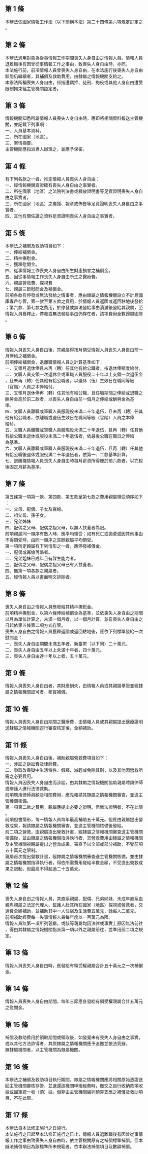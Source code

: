 第 1 條
-------
本辦法依國家情報工作法（以下簡稱本法）第二十四條第六項規定訂定之  
。

第 2 條
-------
本辦法適用對象為從事情報工作期間喪失人身自由之情報人員。情報人員  
退離職後有因曾從事情報工作之事由，致喪失人身自由時，亦同。  
本法施行前，前項情報人員曾喪失人身自由，在本法施行後喪失人身自由  
狀態仍繼續者，其補償及救助費用，由隸屬之情報機關支給之。  
本辦法所稱喪失人身自由，係指遭羈押、徒刑、拘役或其他人身自由遭受  
限制拘束經主管機關認定者。

第 3 條
-------
情報機關知悉所屬情報人員喪失人身自由時，應即將相關資料報送主管機  
關，並記載下列事項：  
一、人員基本資料。  
二、所在國家（地區）。  
三、案情摘要。  
主管機關應指派專人辦理之，並應予保密。

第 4 條
-------
有下列各款之一者，推定情報人員喪失人身自由：  
一、經情報機關查證確有喪失人身自由之事實者。  
二、所在國家（地區）之法院判決書或釋放證明書等足資證明喪失人身自  
    由之事實者。  
三、所在國家（地區）之廣播、報章或佈告等足資證明喪失人身自由之事  
    實者。  
四、其他有關佐證之資料足資證明喪失人身自由之事實者。

第 5 條
-------
本辦法之補償及救助項目如下：  
一、俸給補償金。  
二、精神撫慰金。  
三、獲釋慰問金。  
四、從事情報工作喪失人身自由所生財產損害之補償金。  
五、因從事情報工作喪失人身自由所生之醫療費。  
六、親屬營救費、探視費  
七、親屬三節慰問金及補償金。  
前項各款有停發或無法發給之情事者，應由隸屬之情報機關設立不計息國  
庫專戶存管，第一款至第五款之費用，於情報人員返國或返回駐地後發給  
；第六款、第七款之費用，於停發或無法發給事由消滅後發給其親屬，至  
情報人員獲釋止，停發或無法發給事由仍存在者，該項費用全數歸屬國庫  
。

第 6 條
-------
情報人員喪失人身自由後，其親屬得按月領受情報人員喪失人身自由前一  
月俸給之補償金。  
前項俸給補償金，退離職情報人員之計算基準如下：  
一、支領月退休俸且未再（轉）任其他有給公職者，按退休俸額度給付。  
二、文職人員支領一次退休金或軍職人員服役二十年以上支領一次退伍金  
    ，且未再（轉）任其他有給公職者，以退休（伍）生效日在職同等級  
    （官階）人員之本俸給付。  
三、支領月退休俸再（轉）任其他有給公職，且任職期間之俸給或退職之  
    酬勞金高於前二款者，以喪失人身自由前一個月之俸給或酬勞金為基  
    準。  
四、文職人員離職或軍職人員服現役未滿二十年退伍，且未再（轉）任其  
    他有給公職者，依離職或退伍生效日在職同等級（官階）人員之本俸  
    給付。  
五、文職人員離職或軍職人員服現役未滿二十年退伍，且再（轉）任其他  
    有給公職未退休或服役未滿二十年退伍者，依最後公職在職日之俸給  
    為基準。  
六、文職人員離職或軍職人員服現役未滿二十年退伍，且再（轉）任其他  
    有給公職後退休或服役滿二十年退伍者，依第一、二款基準計算。  
七、退離職情報人員喪失人身自由時每月薪資所得優於前六款者，以完稅  
    後固定月薪為基準。

第 7 條
-------
第五條第一項第一款、第四款、第五款至第七款之費用親屬領受順序如下  
：  
一、父母、配偶、子女及寡媳。  
二、祖父母、孫子女。  
三、兄弟姊妹  
四、配偶之父母、配偶之祖父母，以無人扶養者為限。  
前項親屬同一順序有數人時，應平均領受；如有死亡或拋棄或因其他事由  
不得領受時，由同一順序之其餘親屬平均領受。  
第一項所定親屬有下列情形之一者，應停發補償金。  
一、配偶或寡媳再婚者。  
二、兄弟姐妹已成年且有謀生能力者。  
三、配偶之父母、配偶之祖父母已有人扶養者。  
四、無第一項各款之親屬者。  
五、經情報人員以書面明文排除者。

第 8 條
-------
喪失人身自由之情報人員應發給其精神撫慰金。  
前項精神撫慰金，以第六條俸給補償金為基準，並依喪失人身自由之期間  
以月為單位計算之，未滿一個月者，以一個月計算，並自喪失人身自由之  
日起依第五條第二項方式存管。  
喪失人身自由之情報人員獲釋返國或返回駐地後，應依下列標準發給一次  
慰問金：  
一、喪失人身自由期間未滿五年者，新臺幣（以下同）二十萬元。  
二、喪失人身自由五年以上未滿十年者，四十萬元。  
三、喪失人身自由達十年以上者，五十萬元。

第 9 條
-------
情報人員喪失人身自由者，其財產損失，由情報人員或其親屬舉證並經隸  
屬之情報機關認可者，核實補償。

第 10 條
--------
情報人員喪失人身自由期間之醫療費，由情報人員或其親屬提出醫療證明  
送隸屬之情報機關逕行審查核定後，全額補助。

第 11 條
--------
情報人員喪失人身自由後，補助親屬營救費項目如下：  
一、涉訟之訴訟費及律師費。  
二、爭取改善獄中生活條件、假釋、減輕或免除其刑，以及其他因營救所  
    需之必要費用。  
情報人員因喪失人身自由而涉訟，由其隸屬之情報機關協助親屬聘請律師  
或辯護人進行法律救助。  
前項聘用律師員額及相關費用，應先報請其隸屬之情報機關審查，並送主  
管機關核備。  
第一項第二款之費用，親屬應提出必要之證明。但無法證明者，不在此限  
。  
前項但書情形，每一情報人員每年最高補助五十萬元。但應由親屬提出營  
救成果，報請隸屬之情報機關審查，並送主管機關核備後發給。  
前二項之營救，由親屬提出營救計畫，經隸屬之情報機關審查送主管機關  
核備後，並由隸屬之情報機關指導執行者，其營救費用由隸屬之情報機關  
及主管機關視親屬提出之營救成果，審查予以全部或部分補助，不受前項  
五十萬元之限制。  
親屬首次提出營救計畫，經隸屬之情報機關審查送主管機關核備，並由隸  
屬之情報機關指導執行者，得依所需費用發給半數金額，不受提出營救成  
果之限制。但最高不得超過二十五萬元。

第 12 條
--------
喪失人身自由之情報人員，其直系親屬、配偶、兄弟姊妹、未成年直系血  
親卑親屬之法定代理人、監護人赴其所在國家（地區）探視或營救者，交  
通費全額補助，並補助其中一人住宿及生活費五萬元，餘每人二萬元。  
前項補助經費每一失事情報人員每年度以一百萬元為限。  
情報人員無第一項所列親屬，或該等親屬均因法律或事實上原因無法前往  
，得由其隸屬之情報機關指派第一項以外之親屬前往，並準用前二項之規  
定。

第 13 條
--------
情報人員喪失人身自由時，應發給有領受權親屬合計五十萬元之一次補償  
金。

第 14 條
--------
情報人員喪失人身自由期間，每年三節應各發給有領受權親屬合計五萬元  
之慰問金。

第 15 條
--------
補償及救助費用於領取期間或領取後，如發覺未有喪失人身自由之事實，  
或以其他方法詐得者，其原隸屬之情報機關應予追繳並依法究辦。  
無隸屬機關者，以主管機關為隸屬機關。

第 16 條
--------
本辦法之補償及救助項目執行期間，隸屬之情報機關應將相關原始憑證送  
回主管機關審核存管，並退還該機關申撥經費時，繳交之自行收納款項收  
據或國軍統一收（領）據。但非由主管機關編列預算支應之補償及救助項  
目，不在此限。

第 17 條
--------
本辦法自本法修正施行之日施行。  
本法施行之日起至本法修正施行之日止，情報人員退離職後有因曾從事情  
報工作之事由致喪失人身自由時，依主管機關原有之補償標準補償。但本  
辦法補償項目為該標準所未規範者，依本辦法補償項目及數額補償。

